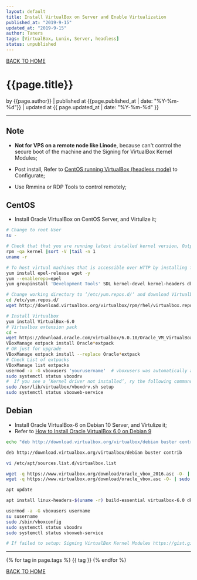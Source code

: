 ```yaml
---
layout: default
title: Install VirtualBox on Server and Enable Virtualization
published_at: "2019-9-15"
updated_at: "2019-9-15"
author: Taners
tags: [VirtualBox, Lunix, Server, headless]
status: unpublished
---
```



[BACK TO HOME](https://tane-rs.github.io)

# {{page.title}}

by {{page.author}} |
published at {{page.published_at | date: "%Y-%m-%d"}} |
updated at {{ page.updated_at | date: "%Y-%m-%d" }}

---
## Note

- __Not for VPS on a remote node like Linode__, because can't control the secure boot of the machine and the Signing for VirtualBox Kernel Modules;

- Post install, Refer to [CentOS running VirtualBox (headless mode)](https://www.simplygeek.co.uk/2017/11/19/centos-running-virtualbox-headless-mode/) to Configurate;

- Use Rmmina or RDP Tools to control remotely;

## CentOS

- Install Oracle VirtualBox on CentOS Server, and Virtulize it;

```bash
# Change to root User
su -

# Check that that you are running latest installed kernel version, Output of following commands version numbers should match:
rpm -qa kernel |sort -V |tail -n 1
uname -r

# To host virtual machines that is accessible over HTTP by installing following packages
yum install epel-release wget -y
yum --enablerepo=epel
yum groupinstall 'Development Tools' SDL kernel-devel kernel-headers dkms

# Change working directory to ‘/etc/yum.repos.d/‘ and download Virtualbox repository.
cd /etc/yum.repos.d/
wget http://download.virtualbox.org/virtualbox/rpm/rhel/virtualbox.repo

# Install Virtualbox
yum install VirtualBox-6.0
# Virtualbox extension pack
cd ~
wget https://download.oracle.com/virtualbox/6.0.10/Oracle_VM_VirtualBox_Extension_Pack-6.0.10-132072.vbox-extpack
VBoxManage extpack install Oracle*extpack
# OR just for upgrade
VBoxManage extpack install --replace Oracle*extpack
# Check List of extpacks
VBoxManage list extpacks
usermod -a -G vboxusers 'yourusername'  # vboxusers was automatically added after installation
sudo systemctl status vboxdrv
#  If you see a ‘Kernel driver not installed‘, ry the following command:
sudo /usr/lib/virtualbox/vboxdrv.sh setup
sudo systemctl status vboxweb-service
```

## Debian

- Install Oracle VirtualBox-6 on Debian 10 Server, and Virtulize it;
- Refer to [How to Install Oracle VirtualBox 6.0 on Debian 9](https://tecadmin.net/install-virtualbox-debian-9-stretch/)

```bash
echo "deb http://download.virtualbox.org/virtualbox/debian buster contrib" | sudo tee /etc/apt/sources.list.d/virtualbox.list

deb http://download.virtualbox.org/virtualbox/debian buster contrib

vi /etc/apt/sources.list.d/virtualbox.list

wget -q https://www.virtualbox.org/download/oracle_vbox_2016.asc -O- | sudo apt-key add -
wget -q https://www.virtualbox.org/download/oracle_vbox.asc -O- | sudo apt-key add -

apt update

apt install linux-headers-$(uname -r) build-essential virtualbox-6.0 dkms

usermod -a -G vboxusers username
su susername
sudo /sbin/vboxconfig
sudo systemctl status vboxdrv
sudo systemctl status vboxweb-service

# If failed to setup: Signing VirtualBox Kernel Modules https://gist.github.com/reillysiemens/ac6bea1e6c7684d62f544bd79b2182a4

```

---
{% for tag in page.tags %}
  {{ tag }}
{% endfor %}

[BACK TO HOME](https://tane-rs.github.io)


